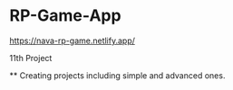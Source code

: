 # RP-Game-App

https://nava-rp-game.netlify.app/

11th Project

** Creating projects including simple and advanced ones.
